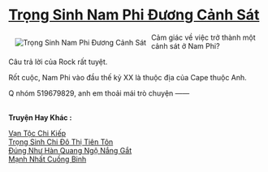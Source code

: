 <a href="https://truyenwiki.net/trong-sinh-nam-phi-duong-canh-sat.35190/" title="Trọng Sinh Nam Phi Đương Cảnh Sát"><h1>Trọng Sinh Nam Phi Đương Cảnh Sát</h1></a><div style="display:table"><img align="right" style="float: left; padding: 10px;" src="https://truyenwiki.net/a/img/str/src/35190.jpg" alt="Trọng Sinh Nam Phi Đương Cảnh Sát">Cảm giác về việc trở thành một cảnh sát ở Nam Phi?<p></p> Câu trả lời của Rock rất tuyệt.<p></p> Rốt cuộc, Nam Phi vào đầu thế kỷ XX là thuộc địa của Cape thuộc Anh.<p></p> Q nhóm 519679829, anh em thoải mái trò chuyện ——</div><p><br><b>Truyện Hay Khác :</b></p><a href="https://truyenwiki.net/van-toc-chi-kiep.35054/" alt="Vạn Tộc Chi Kiếp">Vạn Tộc Chi Kiếp</a><br/><a href="https://github.com/nownovels/wikidich/tree/master/truyenhay/36244" alt="Trọng Sinh Chi Đô Thị Tiên Tôn">Trọng Sinh Chi Đô Thị Tiên Tôn</a><br/><a href="https://github.com/nownovels/wikidich/tree/master/truyenhay/41174" alt="Đúng Như Hàn Quang Ngộ Nắng Gắt">Đúng Như Hàn Quang Ngộ Nắng Gắt</a><br/><a href="https://sangtacviet.wordpress.com/2020/10/22/manh-nhat-cuong-binh/" alt="Mạnh Nhất Cuồng Binh">Mạnh Nhất Cuồng Binh</a><br/>